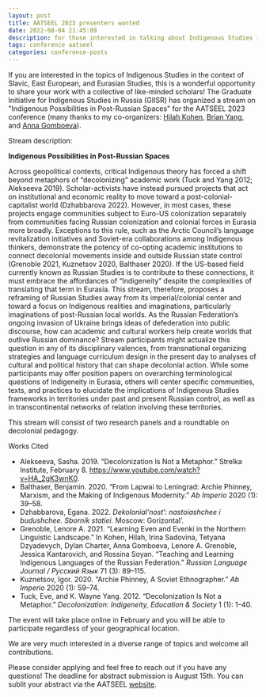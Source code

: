 ```yaml
---
layout: post
title: AATSEEL 2023 presenters wanted
date: 2022-08-04 21:45:09
description: for those interested in talking about Indigenous Studies in the context of Slavic, East European, and Eurasian Studies
tags: conference aatseel 
categories: conference-posts
---
```

If you are interested in the topics of Indigenous Studies in the context of Slavic, East European, and Eurasian Studies, this is a wonderful opportunity to share your work with a collective of like-minded scholars! The Graduate Initiative for Indigenous Studies in Russia (GIISR) has organized a stream on "Indigenous Possibilities in Post-Russian Spaces" for the AATSEEL 2023 conference (many thanks to my co-organizers: [Hilah Kohen](https://complit.sas.upenn.edu/people/hilah-kohen), [Brian Yang](https://slavic.illinois.edu/directory/profile/briany5), and [Anna Gomboeva](https://slavic.as.virginia.edu/gomboeva)).

Stream description:

**Indigenous Possibilities in Post-Russian Spaces**

Across geopolitical contexts, critical Indigenous theory has forced a shift beyond metaphors of “decolonizing” academic work (Tuck and Yang 2012; Alekseeva 2019). Scholar-activists have instead pursued projects that act on institutional and economic reality to move toward a post-colonial-capitalist world (Dzhabbarova 2022). However, in most cases, these projects engage communities subject to Euro-US colonization separately from communities facing Russian colonization and colonial forces in Eurasia more broadly. Exceptions to this rule, such as the Arctic Council’s language revitalization initiatives and Soviet-era collaborations among Indigenous thinkers, demonstrate the potency of co-opting academic institutions to connect decolonial movements inside and outside Russian state control (Grenoble 2021, Kuznetsov 2020, Balthaser 2020). If the US-based field currently known as Russian Studies is to contribute to these connections, it must embrace the affordances of “Indigeneity” despite the complexities of translating that term in Eurasia. This stream, therefore, proposes a reframing of Russian Studies away from its imperial/colonial center and toward a focus on Indigenous realities and imaginations, particularly imaginations of post-Russian local worlds. As the Russian Federation’s ongoing invasion of Ukraine brings ideas of defederation into public discourse, how can academic and cultural workers help create worlds that outlive Russian dominance?
Stream participants might actualize this question in any of its disciplinary valences, from transnational organizing strategies and language curriculum design in the present day to analyses of cultural and political history that can shape decolonial action. While some participants may offer position papers on overarching terminological questions of Indigeneity in Eurasia, others will center specific communities, texts, and practices to elucidate the implications of Indigenous Studies frameworks in territories under past and present Russian control, as well as in transcontinental networks of relation involving these territories.

This stream will consist of two research panels and a roundtable on decolonial pedagogy.

Works Cited

- Alekseeva, Sasha. 2019. “Decolonization Is Not a Metaphor.” Strelka Institute, February 8. https://www.youtube.com/watch?v=HA_2gK3wnK0.
- Balthaser, Benjamin. 2020. “From Lapwai to Leningrad: Archie Phinney, Marxism, and the Making of Indigenous Modernity.” _Ab Imperio_ 2020 (1): 39–58.
- Dzhabbarova, Egana. 2022. _Dekolonial’nost’: nastoiashchee i budushchee. Sbornik statiei._ Moscow: Gorizontal’.
- Grenoble, Lenore A. 2021. “Learning Even and Evenki in the Northern Linguistic Landscape.” In Kohen, Hilah, Irina Sadovina, Tetyana Dzyadevych, Dylan Charter, Anna Gomboeva, Lenore A. Grenoble, Jessica Kantarovich, and Rossina Soyan. “Teaching and Learning Indigenous Languages of the Russian Federation.” _Russian Language Journal / Русский Язык_ 71 (3): 89–115.
- Kuznetsov, Igor. 2020. “Archie Phinney, A Soviet Ethnographer.” _Ab Imperio_ 2020 (1): 59–74.
- Tuck, Eve, and K. Wayne Yang. 2012. “Decolonization Is Not a Metaphor.” _Decolonization: Indigeneity, Education & Society_ 1 (1): 1–40.

The event will take place online in February and you will be able to participate regardless of your geographical location.

We are very much interested in a diverse range of topics and welcome all contributions.

Please consider applying and feel free to reach out if you have any questions! The deadline for abstract submission is August 15th. You can sublit your abstract via the AATSEEL [website](https://www.aatseel.org/cfp_main).
